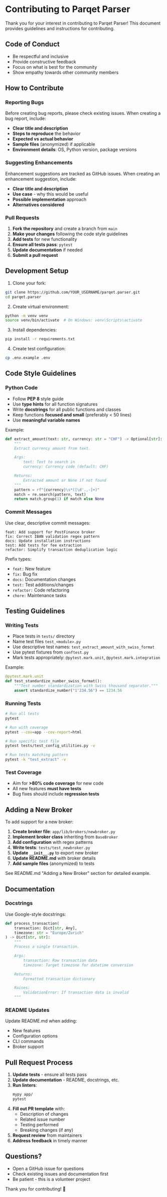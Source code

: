 # Contributing to Parqet Parser

Thank you for your interest in contributing to Parqet Parser! This document provides guidelines and instructions for contributing.

## Code of Conduct

- Be respectful and inclusive
- Provide constructive feedback
- Focus on what is best for the community
- Show empathy towards other community members

## How to Contribute

### Reporting Bugs

Before creating bug reports, please check existing issues. When creating a bug report, include:

- **Clear title and description**
- **Steps to reproduce** the behavior
- **Expected vs actual behavior**
- **Sample files** (anonymized) if applicable
- **Environment details**: OS, Python version, package versions

### Suggesting Enhancements

Enhancement suggestions are tracked as GitHub issues. When creating an enhancement suggestion, include:

- **Clear title and description**
- **Use case** - why this would be useful
- **Possible implementation** approach
- **Alternatives considered**

### Pull Requests

1. **Fork the repository** and create a branch from `main`
2. **Make your changes** following the code style guidelines
3. **Add tests** for new functionality
4. **Ensure all tests pass**: `pytest`
5. **Update documentation** if needed
6. **Submit a pull request**

## Development Setup

1. Clone your fork:
```bash
git clone https://github.com/YOUR_USERNAME/parqet.parser.git
cd parqet.parser
```

2. Create virtual environment:
```bash
python -m venv venv
source venv/bin/activate  # On Windows: venv\Scripts\activate
```

3. Install dependencies:
```bash
pip install -r requirements.txt
```

4. Create test configuration:
```bash
cp .env.example .env
```

## Code Style Guidelines

### Python Code

- Follow **PEP 8** style guide
- Use **type hints** for all function signatures
- Write **docstrings** for all public functions and classes
- Keep functions **focused and small** (preferably < 50 lines)
- Use **meaningful variable names**

Example:
```python
def extract_amount(text: str, currency: str = "CHF") -> Optional[str]:
    """
    Extract currency amount from text.

    Args:
        text: Text to search in
        currency: Currency code (default: CHF)

    Returns:
        Extracted amount or None if not found
    """
    pattern = rf"{currency}\s*([\d'.,-]+)"
    match = re.search(pattern, text)
    return match.group(1) if match else None
```

### Commit Messages

Use clear, descriptive commit messages:

```
feat: Add support for PostFinance broker
fix: Correct IBAN validation regex pattern
docs: Update installation instructions
test: Add tests for fee extraction
refactor: Simplify transaction deduplication logic
```

Prefix types:
- `feat:` New feature
- `fix:` Bug fix
- `docs:` Documentation changes
- `test:` Test additions/changes
- `refactor:` Code refactoring
- `chore:` Maintenance tasks

## Testing Guidelines

### Writing Tests

- Place tests in `tests/` directory
- Name test files `test_<module>.py`
- Use descriptive test names: `test_extract_amount_with_swiss_format`
- Use pytest fixtures from `conftest.py`
- Mark tests appropriately: `@pytest.mark.unit`, `@pytest.mark.integration`

Example:
```python
@pytest.mark.unit
def test_standardize_number_swiss_format():
    """Test number standardization with Swiss thousand separator."""
    assert standardize_number("1'234.56") == 1234.56
```

### Running Tests

```bash
# Run all tests
pytest

# Run with coverage
pytest --cov=app --cov-report=html

# Run specific test file
pytest tests/test_config_utilities.py -v

# Run tests matching pattern
pytest -k "test_extract" -v
```

### Test Coverage

- Aim for **>80% code coverage** for new code
- All new features **must have tests**
- Bug fixes should include **regression tests**

## Adding a New Broker

To add support for a new broker:

1. **Create broker file**: `app/lib/brokers/newbroker.py`
2. **Implement broker class** inheriting from `BaseBroker`
3. **Add configuration** with regex patterns
4. **Write tests**: `tests/test_newbroker.py`
5. **Update `__init__.py`** to export new broker
6. **Update README.md** with broker details
7. **Add sample files** (anonymized) to tests

See README.md "Adding a New Broker" section for detailed example.

## Documentation

### Docstrings

Use Google-style docstrings:

```python
def process_transaction(
    transaction: Dict[str, Any],
    timezone: str = "Europe/Zurich"
) -> Dict[str, str]:
    """
    Process a single transaction.

    Args:
        transaction: Raw transaction data
        timezone: Target timezone for datetime conversion

    Returns:
        Formatted transaction dictionary

    Raises:
        ValidationError: If transaction data is invalid
    """
```

### README Updates

Update README.md when adding:
- New features
- Configuration options
- CLI commands
- Broker support

## Pull Request Process

1. **Update tests** - ensure all tests pass
2. **Update documentation** - README, docstrings, etc.
3. **Run linters**:
   ```bash
   mypy app/
   pytest
   ```
4. **Fill out PR template** with:
   - Description of changes
   - Related issue number
   - Testing performed
   - Breaking changes (if any)
5. **Request review** from maintainers
6. **Address feedback** in timely manner

## Questions?

- Open a GitHub issue for questions
- Check existing issues and documentation first
- Be patient - this is a volunteer project

Thank you for contributing! 🎉
